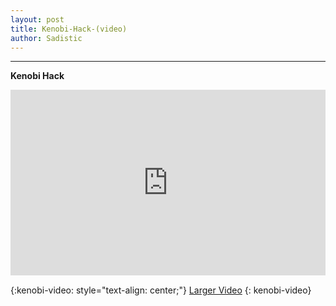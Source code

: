 ```yaml
---
layout: post
title: Kenobi-Hack-(video)
author: Sadistic
---
```


---

**Kenobi Hack**

<div style="padding: 59.02% 0 0 0; position: relative"><div style="height:100%;left:0;position:absolute;top:0;width:100%"><iframe height="100%" width="100%;" src="https://embed.wave.video/5f3fe8e946e0fb000cff11ff" frameborder="0" allow="autoplay; fullscreen"></iframe></div></div>


{:kenobi-video: style="text-align: center;"}
[Larger Video](https://watch.wave.video/kenobi-hack-5f3fe8e946e0fb000cff11ff)
{: kenobi-video}
